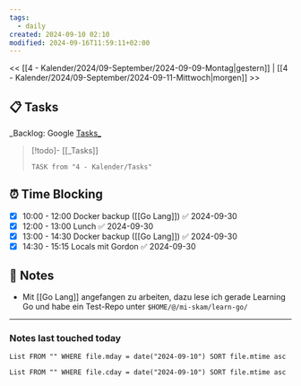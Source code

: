 ```yaml
---
tags:
  - daily
created: 2024-09-10 02:10
modified: 2024-09-16T11:59:11+02:00
---
```

<< [[4 - Kalender/2024/09-September/2024-09-09-Montag|gestern]]  | [[4 - Kalender/2024/09-September/2024-09-11-Mittwoch|morgen]] >>
## 📋 Tasks
_Backlog: Google [Tasks_](https://calendar.google.com/calendar/u/0/r/tasks)

> [!todo]- [[_Tasks]]
> ```dataview
> TASK from "4 - Kalender/Tasks"
> ```
## ⏰ Time Blocking
- [x] 10:00 - 12:00 Docker backup ([[Go Lang]]) ✅ 2024-09-30
- [x] 12:00 - 13:00 Lunch ✅ 2024-09-30
- [x] 13:00 - 14:30 Docker backup ([[Go Lang]]) ✅ 2024-09-30
- [x] 14:30 - 15:15 Locals mit Gordon ✅ 2024-09-30

## 📝 Notes
- Mit [[Go Lang]] angefangen zu arbeiten, dazu lese ich gerade Learning Go und habe ein Test-Repo unter `$HOME/@/mi-skam/learn-go/`

---
### Notes last touched today
```dataview
List FROM "" WHERE file.mday = date("2024-09-10") SORT file.mtime asc
```
```dataview
List FROM "" WHERE file.cday = date("2024-09-10") SORT file.mtime asc
```

